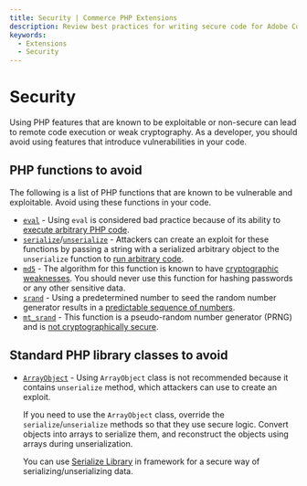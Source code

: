```yaml
---
title: Security | Commerce PHP Extensions
description: Review best practices for writing secure code for Adobe Commerce and Magento Open Source extensions.
keywords:
  - Extensions
  - Security
---
```


# Security

Using PHP features that are known to be exploitable or non-secure can lead to remote code execution or weak cryptography.
As a developer, you should avoid using features that introduce vulnerabilities in your code.

## PHP functions to avoid

The following is a list of PHP functions that are known to be vulnerable and exploitable.
Avoid using these functions in your code.

*  [`eval`](https://www.php.net/manual/en/function.eval.php) - Using `eval` is considered bad practice because of its ability to [execute arbitrary PHP code](https://www.owasp.org/index.php/PHP_Security_Cheat_Sheet#Code_Injection).
*  [`serialize`](https://www.php.net/manual/en/function.serialize.php)/[`unserialize`](https://www.php.net/manual/en/function.unserialize.php) - Attackers can create an exploit for these functions by passing a string with a serialized arbitrary object to the `unserialize` function to [run arbitrary code](https://www.owasp.org/index.php/PHP_Object_Injection).
*  [`md5`](https://www.php.net/manual/en/function.md5.php) - The algorithm for this function is known to have [cryptographic weaknesses](https://www.owasp.org/index.php/Guide_to_Cryptography#Hashes).
   You should never use this function for hashing passwords or any other sensitive data.
*  [`srand`](https://www.php.net/manual/en/function.srand.php) - Using a predetermined number to seed the random number generator results in a [predictable sequence of numbers](https://programmers.stackexchange.com/questions/76229/predicting-the-output-of-phps-rand).
*  [`mt_srand`](https://www.php.net/manual/en/function.mt-rand.php) - This function is a pseudo-random number generator (PRNG) and is [not cryptographically secure](https://phpsecurity.readthedocs.io/en/latest/Insufficient-Entropy-For-Random-Values.html).

## Standard PHP library classes to avoid

*  [`ArrayObject`](https://www.php.net/manual/en/class.arrayobject.php) - Using `ArrayObject` class is not recommended because it contains `unserialize` method, which attackers can use to create an exploit.

   If you need to use the `ArrayObject` class, override the `serialize`/`unserialize` methods so that they use secure logic.
   Convert objects into arrays to serialize them, and reconstruct the objects using arrays during unserialization.

   You can use [Serialize Library](../../development/framework/serialize-library.md) in framework for a secure way of serializing/unserializing data.
